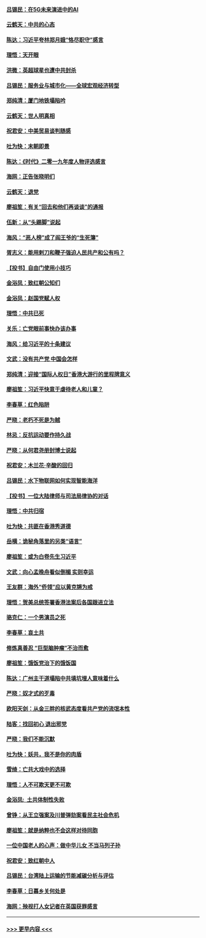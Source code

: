 #### [吕锡民：在5G未来演进中的AI](../pages/nsc993/n11730010.md?t=12190801) 
#### [云鹤天：中共的心态](../pages/nsc993/n11729906.md?t=12190801) 
#### [陈达：习近平夸林郑月娥“恪尽职守”感言](../pages/nsc993/n11729881.md?t=12190801) 
#### [理悟：天开眼](../pages/nsc993/n11729699.md?t=12190801) 
#### [洪微：英超球星也遭中共封杀](../pages/nsc993/n11727243.md?t=12190801) 
#### [吕锡民：服务业与城市化——全球宏观经济转型](../pages/nsc993/n11725845.md?t=12190801) 
#### [郑纯清：厦门地铁塌陷吟](../pages/nsc993/n11725813.md?t=12190801) 
#### [云鹤天：世人明真相](../pages/nsc993/n11725621.md?t=12190801) 
#### [祝君安：中美贸易谈判随感](../pages/nsc993/n11725609.md?t=12190801) 
#### [吐为快：末朝即景](../pages/nsc993/n11723365.md?t=12190801) 
#### [陈达：《时代》二零一九年度人物评选感言](../pages/nsc993/n11723337.md?t=12190801) 
#### [海网：正告张晓明们](../pages/nsc993/n11723228.md?t=12190801) 
#### [云鹤天：退党](../pages/nsc993/n11723056.md?t=12190801) 
#### [廖祖笙：有关“回去和他们再谈谈”的通报](../pages/nsc993/n11722442.md?t=12190801) 
#### [伍新：从“头踢脚”说起](../pages/nsc993/n11722429.md?t=12190801) 
#### [海风：“恶人榜”成了阎王爷的“生死簿”](../pages/nsc993/n11722272.md?t=12190801) 
#### [胥志义：能用剌刀和鞭子强迫人民共产和公有吗？](../pages/nsc993/n11720569.md?t=12190801) 
#### [【投书】自由门使用小技巧](../pages/nsc993/n11720180.md?t=12190801) 
#### [金浴凤：致红朝公知们](../pages/nsc993/n11720563.md?t=12190801) 
#### [金浴凤：赵国党赋人权](../pages/nsc993/n11720533.md?t=12190801) 
#### [理悟：中共已死](../pages/nsc993/n11720233.md?t=12190801) 
#### [关乐：亡党眼前事快办该办事](../pages/nsc993/n11719160.md?t=12190801) 
#### [海风：给习近平的十条建议](../pages/nsc993/n11717616.md?t=12190801) 
#### [文武：没有共产党 中国会怎样](../pages/nsc993/n11717584.md?t=12190801) 
#### [郑纯清：迎接“国际人权日”香港大游行的里程牌意义](../pages/nsc993/n11717417.md?t=12190801) 
#### [廖祖笙：习近平快意于虐待老人和儿童？](../pages/nsc993/n11715313.md?t=12190801) 
#### [李春草：红色陷阱](../pages/nsc993/n11715029.md?t=12190801) 
#### [严晓：老朽不死是为贼](../pages/nsc993/n11712910.md?t=12190801) 
#### [林忌：反抗运动要作持久战](../pages/nsc993/n11712623.md?t=12190801) 
#### [严晓：从何君尧册封博士说起](../pages/nsc993/n11712465.md?t=12190801) 
#### [祝君安：木兰花·辛酸的回归](../pages/nsc993/n11712381.md?t=12190801) 
#### [吕锡民：水下物联网如何实现智能海洋](../pages/nsc993/n11711158.md?t=12190801) 
#### [【投书】一位大陆律师与司法局律协的对话](../pages/nsc993/n11709675.md?t=12190801) 
#### [理悟：中共归宿](../pages/nsc993/n11710059.md?t=12190801) 
#### [吐为快：共匪在香港秀道德](../pages/nsc993/n11709979.md?t=12190801) 
#### [岳横：诡秘角落里的另类“语言”](../pages/nsc993/n11709792.md?t=12190801) 
#### [廖祖笙：或为白卷先生习近平](../pages/nsc993/n11708330.md?t=12190801) 
#### [文武：向心孟晚舟看似倒楣 实则幸运](../pages/nsc993/n11708236.md?t=12190801) 
#### [王友群：海外“侨领”应以黄克锵为戒](../pages/nsc993/n11706176.md?t=12190801) 
#### [理悟：贺美总统签署香港法案后各国跟进立法](../pages/nsc993/n11706853.md?t=12190801) 
#### [骆克仁：一个男演员之死](../pages/nsc993/n11706677.md?t=12190801) 
#### [李春草：哀土共](../pages/nsc993/n11706255.md?t=12190801) 
#### [修炼真善忍 “巨型脑肿瘤”不治而愈](../pages/nsc993/n11705340.md?t=12190801) 
#### [廖祖笙：饿饭党治下的饿饭国](../pages/nsc993/n11705085.md?t=12190801) 
#### [陈达：广州主干道塌陷中共填坑埋人意味着什么](../pages/nsc993/n11705046.md?t=12190801) 
#### [严晓：奴才式的歹毒](../pages/nsc993/n11704826.md?t=12190801) 
#### [欧阳天剑：从金三胖的核武态度看共产党的流氓本性](../pages/nsc993/n11702238.md?t=12190801) 
#### [陆客：找回初心 退出邪党](../pages/nsc993/n11702213.md?t=12190801) 
#### [严晓：我们不能沉默](../pages/nsc993/n11702110.md?t=12190801) 
#### [吐为快：妖共，我不是你的肉盾](../pages/nsc993/n11701366.md?t=12190801) 
#### [雪绮：亡共大戏中的选择](../pages/nsc993/n11699922.md?t=12190801) 
#### [理悟：人不可欺天更不可欺](../pages/nsc993/n11699657.md?t=12190801) 
#### [金浴凤:  土共体制性失败](../pages/nsc993/n11699361.md?t=12190801) 
#### [曾铮：从王立强案及川普弹劾案看民主社会危机](../pages/nsc993/n11699318.md?t=12190801) 
#### [廖祖笙：就是纳粹也不会这样对待同胞](../pages/nsc993/n11697658.md?t=12190801) 
#### [一位中国老人的心声：做中华儿女 不当马列子孙](../pages/nsc993/n11697525.md?t=12190801) 
#### [祝君安：致红朝中人](../pages/nsc993/n11697518.md?t=12190801) 
#### [吕锡民：台湾陆上运输的节能减碳分析与评估](../pages/nsc993/n11694983.md?t=12190801) 
#### [李春草：日暮乡关何处是](../pages/nsc993/n11694805.md?t=12190801) 
#### [海网：殃视打人女记者在英国获罪感言](../pages/nsc993/n11693832.md?t=12190801) 

----
#### [ >>> 更早内容 <<< ](../indexes/nsc993-earlier.md)
